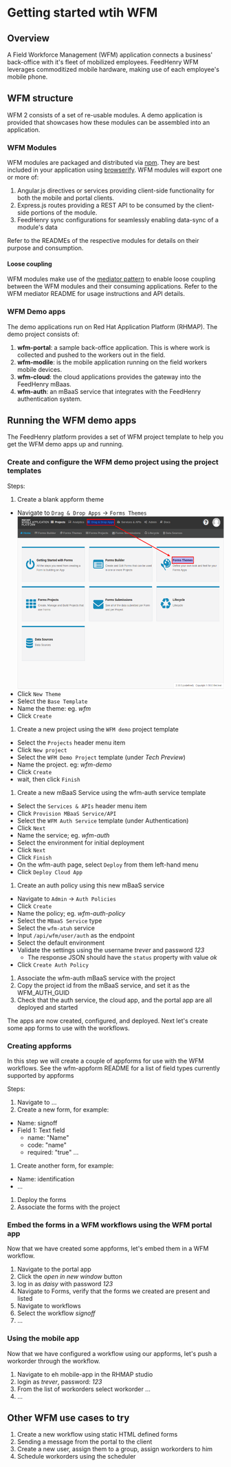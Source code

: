 # Getting started wtih WFM

## Overview
A Field Workforce Management (WFM) application connects a business' back-office with it's fleet of mobilized employees.  FeedHenry WFM leverages commoditized mobile hardware, making use of each employee's mobile phone.

## WFM structure
WFM 2 consists of a set of re-usable modules.  A demo application is provided that showcases how these modules can be assembled into an application.

### WFM Modules
WFM modules are packaged and distributed via [npm](https://www.npmjs.com/).  They are best included in your application using [browserify](http://browserify.org/).  WFM modules will export one or more of:
1. Angular.js directives or services providing client-side functionality for both the mobile and portal clients.
2. Express.js routes providing a REST API to be consumed by the client-side portions of the module.
3. FeedHenry sync configurations for seamlessly enabling data-sync of a module's data

Refer to the READMEs of the respective modules for details on their purpose and consumption.

#### Loose coupling
WFM modules make use of the [mediator pattern](https://addyosmani.com/largescalejavascript/) to enable loose coupling between the WFM modules and their consuming applications.  Refer to the WFM mediator README for usage instructions and API details.

### WFM Demo apps
The demo applications run on Red Hat Application Platform (RHMAP).  The demo project consists of:

1. **wfm-portal**: a sample back-office application.  This is where work is collected and pushed to the workers out in the field.
2. **wfm-modile**: is the mobile application running on the field workers mobile devices.
3. **wfm-cloud**: the cloud applications provides the gateway into the FeedHenry mBaas.
4. **wfm-auth**: an mBaaS service that integrates with the FeedHenry authentication system.

## Running the WFM demo apps
The FeedHenry platform provides a set of WFM project template to help you get the WFM demo apps up and running.

### Create and configure the WFM demo project using the project templates
Steps:

1. Create a blank appform theme
  * Navigate to `Drag & Drop Apps` -> `Forms Themes`
    <br><img src="assets/images/select-forms-themes.png" title="Select Forms Themes" alt="Select Forms Themes" height="400px">
  * Click `New Theme`
  * Select the `Base Template`
  * Name the theme: eg. *wfm*
  * Click `Create`

1. Create a new project using the `WFM demo` project template
  * Select the `Projects` header menu item
  * Click `New project`
  * Select the `WFM Demo Project` template (under *Tech Preview*)
  * Name the project. eg: *wfm-demo*
  * Click `Create`
  * wait, then click `Finish`

1. Create a new mBaaS Service using the wfm-auth service template
  * Select the `Services & APIs` header menu item
  * Click `Provision MBaaS Service/API`
  * Select the `WFM Auth Service` template (under Authentication)
  * Click `Next`
  * Name the service; eg. *wfm-auth*
  * Select the environment for initial deployment
  * Click `Next`
  * Click `Finish`
  * On the wfm-auth page, select `Deploy` from them left-hand menu
  * Click `Deploy Cloud App`

1. Create an auth policy using this new mBaaS service
  * Navigate to `Admin` -> `Auth Policies`
  * Click `Create`
  * Name the policy; eg. *wfm-auth-policy*
  * Select the `MBaaS Service` type
  * Select the `wfm-atuh` service
  * Input `/api/wfm/user/auth` as the endpoint
  * Select the default environment
  * Validate the settings using the username *trever* and password *123*
    * The response JSON should have the `status` property with value *ok*
  * Click `Create Auth Policy`

1. Associate the wfm-auth mBaaS service with the project
1. Copy the project id from the mBaaS service, and set it as the WFM_AUTH_GUID
1. Check that the auth service, the cloud app, and the portal app are all deployed and started

The apps are now created, configured, and deployed.  Next let's create some app forms to use with the workflows.

### Creating appforms
In this step we will create a couple of appforms for use with the WFM workflows.  See the wfm-appform README for a list of field types currently supported by appforms

Steps:
1. Navigate to ...
1. Create a new form, for example:
  * Name: signoff
  * Field 1: Text field
    * name: "Name"
    * code: "name"
    * required: "true"
  ...
1. Create another form, for example:
  * Name: identification
  * ...
1. Deploy the forms
1. Associate the forms with the project

### Embed the forms in a WFM workflows using the WFM portal app
Now that we have created some appforms, let's embed them in a WFM workflow.

1. Navigate to  the portal app
1. Click the *open in new window* button
1. log in as *daisy* with password *123*
1. Navigate to Forms, verify that the forms we created are present and listed
1. Navigate to workflows
1. Select the workflow *signoff*
1. ...

### Using the mobile app
Now that we have configured a workflow using our appforms, let's push a workorder through the workflow.

1. Navigate to eh mobile-app in the RHMAP studio
2. login as *trever*, password: *123*
3. From the list of workorders select workorder ...
4. ...

## Other WFM use cases to try
1. Create a new workflow using static HTML defined forms
1. Sending a message from the portal to the client
1. Create a new user, assign them to a group, assign workorders to him
1. Schedule workorders using the scheduler

